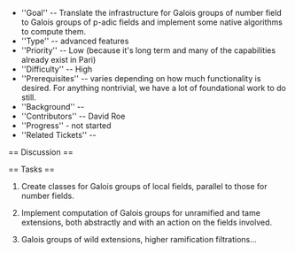 * ''Goal'' -- Translate the infrastructure for Galois groups of number field to Galois groups of p-adic fields and implement some native algorithms to compute them.  
 * ''Type'' -- advanced features
 * ''Priority'' -- Low (because it's long term and many of the capabilities already exist in Pari) 
 * ''Difficulty'' -- High
 * ''Prerequisites'' -- varies depending on how much functionality is desired.  For anything nontrivial, we have a lot of foundational work to do still.
 * ''Background'' -- 
 * ''Contributors'' -- David Roe
 * ''Progress'' - not started
 * ''Related Tickets'' -- 

== Discussion ==

== Tasks ==

 1. Create classes for Galois groups of local fields, parallel to those for number fields.

 1. Implement computation of Galois groups for unramified and tame extensions, both abstractly and with an action on the fields involved.

 1. Galois groups of wild extensions, higher ramification filtrations...
